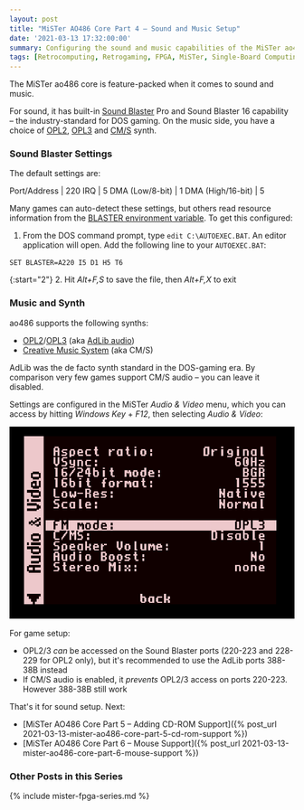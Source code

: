 ```yaml
---
layout: post
title: "MiSTer AO486 Core Part 4 – Sound and Music Setup"
date: '2021-03-13 17:32:00:00'
summary: Configuring the sound and music capabilities of the MiSTer ao486 core ...
tags: [Retrocomputing, Retrogaming, FPGA, MiSTer, Single-Board Computing]
---
```


The MiSTer ao486 core is feature-packed when it comes to sound and music.

For sound, it has built-in <a href="https://en.wikipedia.org/wiki/Sound_Blaster">Sound Blaster</a> Pro and Sound Blaster 16 capability – the industry-standard for DOS gaming. On the music side, you have a choice of <a href="https://en.wikipedia.org/wiki/Yamaha_YM3812" target="_blank">OPL2</a>, <a href="https://en.wikipedia.org/wiki/Yamaha_YMF262" target="_blank">OPL3</a> and <a href="https://en.wikipedia.org/wiki/Sound_Blaster#Creative_Music_System" target="_blank">CM/S</a> synth.


### Sound Blaster Settings

The default settings are:

Port/Address | 220
IRQ | 5
DMA (Low/8-bit) | 1
DMA (High/16-bit) | 5

Many games can auto-detect these settings, but others read resource information from the <a href="https://retronn.de/imports/soundblaster_config_guide.html" target="_blank">BLASTER environment variable</a>. To get this configured:

1. From the DOS command prompt, type <code>edit C:\AUTOEXEC.BAT</code>. An editor application will open. Add the following line to your <code>AUTOEXEC.BAT</code>:

````
SET BLASTER=A220 I5 D1 H5 T6
````

{:start="2"}
2. Hit <i>Alt+F,S</i> to save the file, then <i>Alt+F,X</i> to exit


### Music and Synth

ao486 supports the following synths:

* <a href="https://en.wikipedia.org/wiki/Yamaha_YM3812" target="_blank">OPL2</a>/<a href="https://en.wikipedia.org/wiki/Yamaha_YMF262" target="_blank">OPL3</a> (aka <a href="https://en.wikipedia.org/wiki/Ad_Lib,_Inc." target="_blank">AdLib audio</a>)
* <a href="https://en.wikipedia.org/wiki/Sound_Blaster#Creative_Music_System" target="_blank">Creative Music System</a> (aka CM/S)

AdLib was the de facto synth standard in the DOS-gaming era. By comparison very few games support CM/S audio – you can leave it disabled.

Settings are configured in the MiSTer *Audio & Video* menu, which you can access by hitting *Windows Key* + *F12*, then selecting *Audio & Video*:

![](/img/posts/mister-ao486-audio-and-video-opl2-opl3-cms-synth.png)

For game setup:

* OPL2/3 *can* be accessed on the Sound Blaster ports (220-223 and 228-229 for OPL2 only), but it's recommended to use the AdLib ports 388-38B instead
* If CM/S audio is enabled, it *prevents* OPL2/3 access on ports 220-223. However 388-38B still work

That's it for sound setup. Next:

* [MiSTer AO486 Core Part 5 – Adding CD-ROM Support]({% post_url 2021-03-13-mister-ao486-core-part-5-cd-rom-support %})
* [MiSTer AO486 Core Part 6 – Mouse Support]({% post_url 2021-03-13-mister-ao486-core-part-6-mouse-support %})


### Other Posts in this Series

{% include mister-fpga-series.md %}

